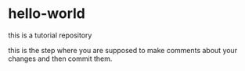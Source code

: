 # hello-world
this is a tutorial repository

this is the step where you are supposed to make comments about your changes and then commit them.
